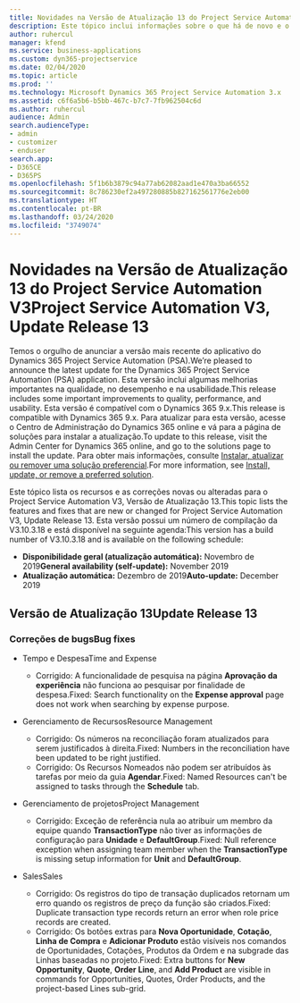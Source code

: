 ```yaml
---
title: Novidades na Versão de Atualização 13 do Project Service Automation V3
description: Este tópico inclui informações sobre o que há de novo e o que foi alterado na Versão da Atualização 13 do Project Service Automation V3.
author: ruhercul
manager: kfend
ms.service: business-applications
ms.custom: dyn365-projectservice
ms.date: 02/04/2020
ms.topic: article
ms.prod: ''
ms.technology: Microsoft Dynamics 365 Project Service Automation 3.x
ms.assetid: c6f6a5b6-b5bb-467c-b7c7-7fb962504c6d
ms.author: ruhercul
audience: Admin
search.audienceType:
- admin
- customizer
- enduser
search.app:
- D365CE
- D365PS
ms.openlocfilehash: 5f1b6b3879c94a77ab62082aad1e470a3ba66552
ms.sourcegitcommit: 8c786230ef2a497280885b827162561776e2eb00
ms.translationtype: HT
ms.contentlocale: pt-BR
ms.lasthandoff: 03/24/2020
ms.locfileid: "3749074"
---
```

# <a name="project-service-automation-v3-update-release-13"></a><span data-ttu-id="de052-103">Novidades na Versão de Atualização 13 do Project Service Automation V3</span><span class="sxs-lookup"><span data-stu-id="de052-103">Project Service Automation V3, Update Release 13</span></span>
<span data-ttu-id="de052-104">Temos o orgulho de anunciar a versão mais recente do aplicativo do Dynamics 365 Project Service Automation (PSA).</span><span class="sxs-lookup"><span data-stu-id="de052-104">We’re pleased to announce the latest update for the Dynamics 365 Project Service Automation (PSA) application.</span></span> <span data-ttu-id="de052-105">Esta versão inclui algumas melhorias importantes na qualidade, no desempenho e na usabilidade.</span><span class="sxs-lookup"><span data-stu-id="de052-105">This release includes some important improvements to quality, performance, and usability.</span></span> <span data-ttu-id="de052-106">Esta versão é compatível com o Dynamics 365 9.x.</span><span class="sxs-lookup"><span data-stu-id="de052-106">This release is compatible with Dynamics 365 9.x.</span></span> <span data-ttu-id="de052-107">Para atualizar para esta versão, acesse o Centro de Administração do Dynamics 365 online e vá para a página de soluções para instalar a atualização.</span><span class="sxs-lookup"><span data-stu-id="de052-107">To update to this release, visit the Admin Center for Dynamics 365 online, and go to the solutions page to install the update.</span></span> <span data-ttu-id="de052-108">Para obter mais informações, consulte [Instalar, atualizar ou remover uma solução preferencial](https://docs.microsoft.com/power-platform/admin/install-remove-preferred-solution).</span><span class="sxs-lookup"><span data-stu-id="de052-108">For more information, see [Install, update, or remove a preferred solution](https://docs.microsoft.com/power-platform/admin/install-remove-preferred-solution).</span></span>

<span data-ttu-id="de052-109">Este tópico lista os recursos e as correções novas ou alteradas para o Project Service Automation V3, Versão de Atualização 13.</span><span class="sxs-lookup"><span data-stu-id="de052-109">This topic lists the features and fixes that are new or changed for Project Service Automation V3, Update Release 13.</span></span> <span data-ttu-id="de052-110">Esta versão possui um número de compilação da V3.10.3.18 e está disponível na seguinte agenda:</span><span class="sxs-lookup"><span data-stu-id="de052-110">This version has a build number of V3.10.3.18 and is available on the following schedule:</span></span>

- <span data-ttu-id="de052-111">**Disponibilidade geral (atualização automática):** Novembro de 2019</span><span class="sxs-lookup"><span data-stu-id="de052-111">**General availability (self-update):** November 2019</span></span>
- <span data-ttu-id="de052-112">**Atualização automática:** Dezembro de 2019</span><span class="sxs-lookup"><span data-stu-id="de052-112">**Auto-update:** December 2019</span></span>


## <a name="update-release-13"></a><span data-ttu-id="de052-113">Versão de Atualização 13</span><span class="sxs-lookup"><span data-stu-id="de052-113">Update Release 13</span></span> 

### <a name="bug-fixes"></a><span data-ttu-id="de052-114">Correções de bugs</span><span class="sxs-lookup"><span data-stu-id="de052-114">Bug fixes</span></span>

- <span data-ttu-id="de052-115">Tempo e Despesa</span><span class="sxs-lookup"><span data-stu-id="de052-115">Time and Expense</span></span>

     - <span data-ttu-id="de052-116">Corrigido: A funcionalidade de pesquisa na página **Aprovação da experiência** não funciona ao pesquisar por finalidade de despesa.</span><span class="sxs-lookup"><span data-stu-id="de052-116">Fixed: Search functionality on the **Expense approval** page does not work when searching by expense purpose.</span></span>

- <span data-ttu-id="de052-117">Gerenciamento de Recursos</span><span class="sxs-lookup"><span data-stu-id="de052-117">Resource Management</span></span>

     - <span data-ttu-id="de052-118">Corrigido: Os números na reconciliação foram atualizados para serem justificados à direita.</span><span class="sxs-lookup"><span data-stu-id="de052-118">Fixed: Numbers in the reconciliation have been updated to be right justified.</span></span>
     - <span data-ttu-id="de052-119">Corrigido: Os Recursos Nomeados não podem ser atribuídos às tarefas por meio da guia **Agendar**.</span><span class="sxs-lookup"><span data-stu-id="de052-119">Fixed: Named Resources can't be assigned to tasks through the **Schedule** tab.</span></span>

- <span data-ttu-id="de052-120">Gerenciamento de projetos</span><span class="sxs-lookup"><span data-stu-id="de052-120">Project Management</span></span>

     - <span data-ttu-id="de052-121">Corrigido: Exceção de referência nula ao atribuir um membro da equipe quando **TransactionType** não tiver as informações de configuração para **Unidade** e **DefaultGroup**.</span><span class="sxs-lookup"><span data-stu-id="de052-121">Fixed: Null reference exception when assigning team member when the **TransactionType** is missing setup information for **Unit** and **DefaultGroup**.</span></span>

- <span data-ttu-id="de052-122">Sales</span><span class="sxs-lookup"><span data-stu-id="de052-122">Sales</span></span>

     - <span data-ttu-id="de052-123">Corrigido: Os registros do tipo de transação duplicados retornam um erro quando os registros de preço da função são criados.</span><span class="sxs-lookup"><span data-stu-id="de052-123">Fixed: Duplicate transaction type records return an error when role price records are created.</span></span>
     - <span data-ttu-id="de052-124">Corrigido: Os botões extras para **Nova Oportunidade**, **Cotação**, **Linha de Compra** e **Adicionar Produto** estão visíveis nos comandos de Oportunidades, Cotações, Produtos da Ordem e na subgrade das Linhas baseadas no projeto.</span><span class="sxs-lookup"><span data-stu-id="de052-124">Fixed: Extra buttons for **New Opportunity**, **Quote**, **Order Line**, and **Add Product** are visible in commands for Opportunities, Quotes, Order Products, and the project-based Lines sub-grid.</span></span>


